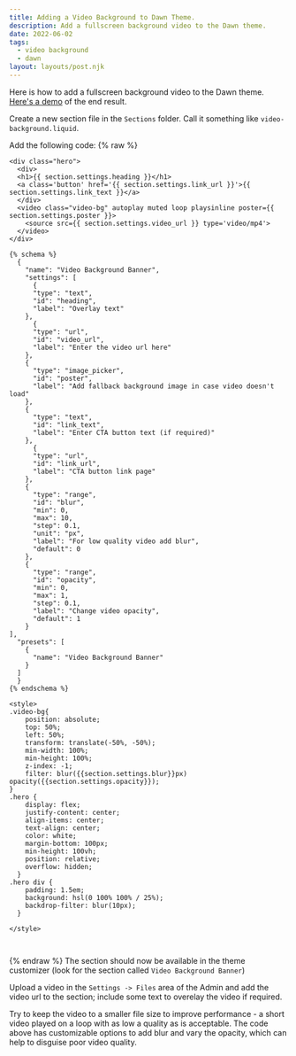 ```yaml
---
title: Adding a Video Background to Dawn Theme.
description: Add a fullscreen background video to the Dawn theme.
date: 2022-06-02
tags:
  - video background
  - dawn
layout: layouts/post.njk
---
```


Here is how to add a fullscreen background video to the Dawn theme. [Here's a demo](https://sunny-day-umbrellas.myshopify.com/) of the end result.

Create a new section file in the `Sections` folder. Call it something like `video-background.liquid`.

Add the following code:
{% raw %}

```
<div class="hero">
  <div>
  <h1>{{ section.settings.heading }}</h1>
  <a class='button' href='{{ section.settings.link_url }}'>{{ section.settings.link_text }}</a>
  </div>
  <video class="video-bg" autoplay muted loop playsinline poster={{ section.settings.poster }}>
  	<source src={{ section.settings.video_url }} type='video/mp4'>
  </video>
</div>

{% schema %}
  {
    "name": "Video Background Banner",
    "settings": [
      {
      "type": "text",
      "id": "heading",
      "label": "Overlay text"
    },
      {
      "type": "url",
      "id": "video_url",
      "label": "Enter the video url here"
    },
    {
      "type": "image_picker",
      "id": "poster",
      "label": "Add fallback background image in case video doesn't load"
    },
    {
      "type": "text",
      "id": "link_text",
      "label": "Enter CTA button text (if required)"
    },
      {
      "type": "url",
      "id": "link_url",
      "label": "CTA button link page"
    },
    {
      "type": "range",
      "id": "blur",
      "min": 0,
      "max": 10,
      "step": 0.1,
      "unit": "px",
      "label": "For low quality video add blur",
      "default": 0
    },
    {
      "type": "range",
      "id": "opacity",
      "min": 0,
      "max": 1,
      "step": 0.1,
      "label": "Change video opacity",
      "default": 1
    }
],
  "presets": [
    {
      "name": "Video Background Banner"
    }
  ]
  }
{% endschema %}

<style>
.video-bg{
    position: absolute;
    top: 50%;
    left: 50%;
    transform: translate(-50%, -50%);
    min-width: 100%;
    min-height: 100%;
    z-index: -1;
    filter: blur({{section.settings.blur}}px) opacity({{section.settings.opacity}});
}
.hero {
    display: flex;
    justify-content: center;
    align-items: center;
    text-align: center;
    color: white;
    margin-bottom: 100px;
    min-height: 100vh;
    position: relative;
    overflow: hidden;
  }
.hero div {
    padding: 1.5em;
    background: hsl(0 100% 100% / 25%);
    backdrop-filter: blur(10px);
  }

</style>



```

{% endraw %}
The section should now be available in the theme customizer (look for the section called `Video Background Banner`)

Upload a video in the `Settings -> Files` area of the Admin and add the video url to the section; include some text to overelay the video if required.

Try to keep the video to a smaller file size to improve performance - a short video played on a loop with as low a quality as is acceptable. The code above has customizable options to add blur and vary the opacity, which can help to disguise poor video quality.
